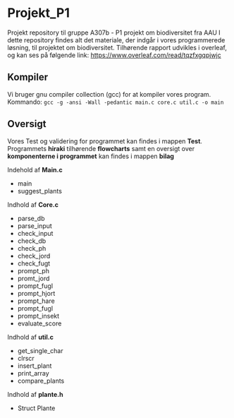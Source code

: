 # Projekt_P1 #
Projekt repository til gruppe A307b - P1 projekt om biodiversitet fra AAU 
I dette repository findes alt det materiale, der indgår i vores programmerede løsning, til projektet om biodiversitet. Tilhørende rapport udvikles i overleaf, og kan ses på følgende link:
https://www.overleaf.com/read/tqzfxgqpjwjc

## Kompiler ## 
Vi bruger gnu compiler collection (gcc) for at kompiler vores program. 
Kommando: ```gcc -g -ansi -Wall -pedantic main.c core.c util.c -o main ```

## Oversigt ## 
Vores Test og validering for programmet kan findes i mappen **Test**.
Programmets **hiraki** tilhørende **flowcharts** samt en oversigt over **komponenterne i programmet** kan findes i mappen **bilag**

Indehold af **Main.c**
* main
* suggest_plants

Indhold af **Core.c**
* parse_db
* parse_input
* check_input
* check_db
* check_ph
* check_jord
* check_fugt
* prompt_ph
* promt_jord
* prompt_fugl
* prompt_hjort
* prompt_hare
* prompt_fugl
* prompt_insekt
* evaluate_score

Indhold af **util.c**
* get_single_char
* clrscr
* insert_plant
* print_array
* compare_plants

Indhold af **plante.h**
* Struct Plante
